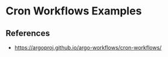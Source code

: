 # Cron Workflows Examples

## References
- https://argoproj.github.io/argo-workflows/cron-workflows/
